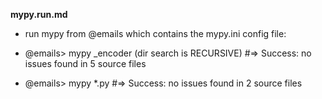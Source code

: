 __mypy.run.md__

* run mypy from @emails which contains the mypy.ini config file:

* @emails> mypy _encoder (dir search is RECURSIVE)
    #=> Success: no issues found in 5 source files

* @emails> mypy *.py
    #=> Success: no issues found in 2 source files



